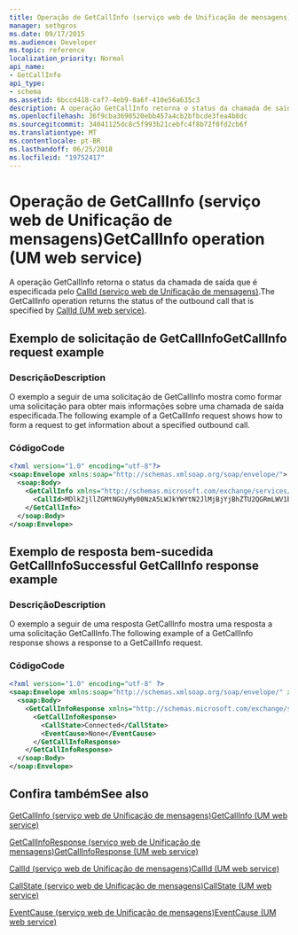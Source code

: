 ```yaml
---
title: Operação de GetCallInfo (serviço web de Unificação de mensagens)
manager: sethgros
ms.date: 09/17/2015
ms.audience: Developer
ms.topic: reference
localization_priority: Normal
api_name:
- GetCallInfo
api_type:
- schema
ms.assetid: 6bccd418-caf7-4eb9-8a6f-410e56a635c3
description: A operação GetCallInfo retorna o status da chamada de saída que é especificada pelo CallId (serviço web de Unificação de mensagens).
ms.openlocfilehash: 36f9cba3690520ebb457a4cb2bfbcde3fea4b8dc
ms.sourcegitcommit: 34041125dc8c5f993b21cebfc4f8b72f0fd2cb6f
ms.translationtype: MT
ms.contentlocale: pt-BR
ms.lasthandoff: 06/25/2018
ms.locfileid: "19752417"
---
```

# <a name="getcallinfo-operation-um-web-service"></a><span data-ttu-id="e2231-103">Operação de GetCallInfo (serviço web de Unificação de mensagens)</span><span class="sxs-lookup"><span data-stu-id="e2231-103">GetCallInfo operation (UM web service)</span></span>

<span data-ttu-id="e2231-104">A operação GetCallInfo retorna o status da chamada de saída que é especificada pelo [CallId (serviço web de Unificação de mensagens)](callid-um-web-service.md).</span><span class="sxs-lookup"><span data-stu-id="e2231-104">The GetCallInfo operation returns the status of the outbound call that is specified by [CallId (UM web service)](callid-um-web-service.md).</span></span>
  
## <a name="getcallinfo-request-example"></a><span data-ttu-id="e2231-105">Exemplo de solicitação de GetCallInfo</span><span class="sxs-lookup"><span data-stu-id="e2231-105">GetCallInfo request example</span></span>

### <a name="description"></a><span data-ttu-id="e2231-106">Descrição</span><span class="sxs-lookup"><span data-stu-id="e2231-106">Description</span></span>

<span data-ttu-id="e2231-107">O exemplo a seguir de uma solicitação de GetCallInfo mostra como formar uma solicitação para obter mais informações sobre uma chamada de saída especificada.</span><span class="sxs-lookup"><span data-stu-id="e2231-107">The following example of a GetCallInfo request shows how to form a request to get information about a specified outbound call.</span></span>
  
### <a name="code"></a><span data-ttu-id="e2231-108">Código</span><span class="sxs-lookup"><span data-stu-id="e2231-108">Code</span></span>

```XML
<?xml version="1.0" encoding="utf-8"?>
<soap:Envelope xmlns:soap="http://schemas.xmlsoap.org/soap/envelope/">
  <soap:Body>
    <GetCallInfo xmlns="http://schemas.microsoft.com/exchange/services/2006/messages">
      <CallId>MDlkZjllZGMtNGUyMy00NzA5LWJkYWYtN2JlMjBjYjBhZTU2QGRmLWV1bS0wMS5leGNoYW5nZS5jb3JwLm1pY3Jvc29mdC5jb20=</CallId>
    </GetCallInfo>
  </soap:Body>
</soap:Envelope>
```

## <a name="successful-getcallinfo-response-example"></a><span data-ttu-id="e2231-109">Exemplo de resposta bem-sucedida GetCallInfo</span><span class="sxs-lookup"><span data-stu-id="e2231-109">Successful GetCallInfo response example</span></span>

### <a name="description"></a><span data-ttu-id="e2231-110">Descrição</span><span class="sxs-lookup"><span data-stu-id="e2231-110">Description</span></span>

<span data-ttu-id="e2231-111">O exemplo a seguir de uma resposta GetCallInfo mostra uma resposta a uma solicitação GetCallInfo.</span><span class="sxs-lookup"><span data-stu-id="e2231-111">The following example of a GetCallInfo response shows a response to a GetCallInfo request.</span></span>
  
### <a name="code"></a><span data-ttu-id="e2231-112">Código</span><span class="sxs-lookup"><span data-stu-id="e2231-112">Code</span></span>

```XML
<?xml version="1.0" encoding="utf-8" ?> 
<soap:Envelope xmlns:soap="http://schemas.xmlsoap.org/soap/envelope/" xmlns:xsi="http://www.w3.org/2001/XMLSchema-instance" xmlns:xsd="http://www.w3.org/2001/XMLSchema">
  <soap:Body>
    <GetCallInfoResponse xmlns="http://schemas.microsoft.com/exchange/services/2006/messages">
      <GetCallInfoResponse>
        <CallState>Connected</CallState> 
        <EventCause>None</EventCause> 
      </GetCallInfoResponse>
    </GetCallInfoResponse>
  </soap:Body>
</soap:Envelope>
```

## <a name="see-also"></a><span data-ttu-id="e2231-113">Confira também</span><span class="sxs-lookup"><span data-stu-id="e2231-113">See also</span></span>



[<span data-ttu-id="e2231-114">GetCallInfo (serviço web de Unificação de mensagens)</span><span class="sxs-lookup"><span data-stu-id="e2231-114">GetCallInfo (UM web service)</span></span>](getcallinfo-um-web-service.md)
  
[<span data-ttu-id="e2231-115">GetCallInfoResponse (serviço web de Unificação de mensagens)</span><span class="sxs-lookup"><span data-stu-id="e2231-115">GetCallInfoResponse (UM web service)</span></span>](getcallinforesponse-um-web-service.md)
  
[<span data-ttu-id="e2231-116">CallId (serviço web de Unificação de mensagens)</span><span class="sxs-lookup"><span data-stu-id="e2231-116">CallId (UM web service)</span></span>](callid-um-web-service.md)
  
[<span data-ttu-id="e2231-117">CallState (serviço web de Unificação de mensagens)</span><span class="sxs-lookup"><span data-stu-id="e2231-117">CallState (UM web service)</span></span>](callstate-um-web-service.md)
  
[<span data-ttu-id="e2231-118">EventCause (serviço web de Unificação de mensagens)</span><span class="sxs-lookup"><span data-stu-id="e2231-118">EventCause (UM web service)</span></span>](eventcause-um-web-service.md)

